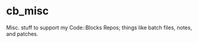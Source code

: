 cb_misc
=======

Misc. stuff to support my Code::Blocks Repos; things like batch files, notes, and patches.
